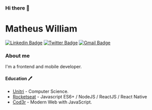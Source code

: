 ### Hi there 👋


# Matheus William

[![Linkedin Badge](https://img.shields.io/badge/-matheuswalvarenga-blue?style=flat-square&logo=Linkedin&logoColor=white&link=https://www.linkedin.com/matheuswalvarenga)](https://www.linkedin.com/matheuswalvarenga)
[![Twitter Badge](https://img.shields.io/badge/-Matheus32217992-black?style=flat-square&labelColor=black&logo=twitter&logoColor=white&link=https://twitter.com/Matheus32217992)](https://twitter.com/Matheus32217992)
[![Gmail Badge](https://img.shields.io/badge/-matheuswalvarenga@gmail.com-red?style=flat-square&logo=Gmail&logoColor=white&link=mailto:matheuswalvarenga@gmail.com)](mailto:matheuswalvarenga@gmail.com)

### About me
I'm a frontend and mobile developer. 

#### Education 🖊
- [Unitri](https://unitri.edu.br/) - Computer Science.
- [Rocketseat](https://rocketseat.com.br/) - Javascript ES6+ / NodeJS / ReactJS / React Native
- [Cod3r](https://www.cod3r.com.br/) - Modern Web with JavaScript.

